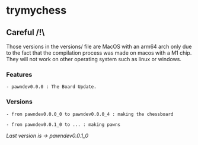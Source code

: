 # trymychess

## Careful /!\
Those versions in the versions/ file are MacOS with an arm64 arch only due to the fact that the compilation process was made on macos with a M1 chip. They will not work on other operating system such as linux or windows.

### Features

    - pawndev0.0.0 : The Board Update.

### Versions

    - from pawndev0.0.0_0 to pawndev0.0.0_4 : making the chessboard

    - from pawndev0.0.1_0 to ... : making pawns

*Last version is -> pawndev0.0.1_0*
